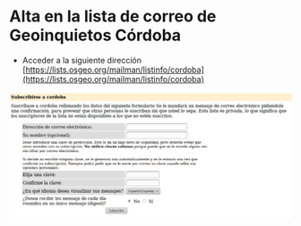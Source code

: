 # Alta en la lista de correo de Geoinquietos Córdoba

- Acceder a la siguiente dirección [https://lists.osgeo.org/mailman/listinfo/cordoba](https://lists.osgeo.org/mailman/listinfo/cordoba)

![Formulario de suscripción](./img/formularioaltalista.png "Formulario de suscripción")
